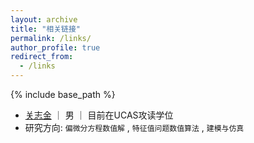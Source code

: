 ```yaml
---
layout: archive
title: "相关链接"
permalink: /links/
author_profile: true
redirect_from:
  - /links
---
```


{% include base_path %}

* [关志金](https://github.com/guanzhijin/) ｜ 男 ｜ 目前在UCAS攻读学位
* 研究方向: `偏微分方程数值解` , `特征值问题数值算法` , `建模与仿真`  


